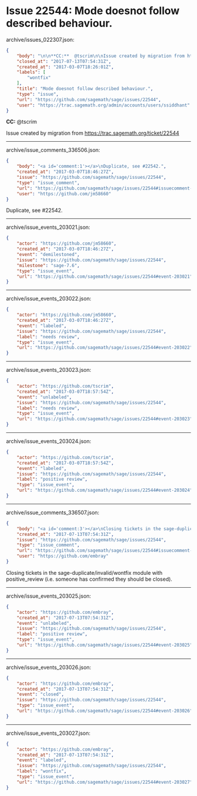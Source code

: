# Issue 22544: Mode doesnot follow described behaviour.

archive/issues_022307.json:
```json
{
    "body": "\n\n**CC:**  @tscrim\n\nIssue created by migration from https://trac.sagemath.org/ticket/22544\n\n",
    "closed_at": "2017-07-13T07:54:31Z",
    "created_at": "2017-03-07T18:26:01Z",
    "labels": [
        "wontfix"
    ],
    "title": "Mode doesnot follow described behaviour.",
    "type": "issue",
    "url": "https://github.com/sagemath/sage/issues/22544",
    "user": "https://trac.sagemath.org/admin/accounts/users/ssiddhant"
}
```


**CC:**  @tscrim

Issue created by migration from https://trac.sagemath.org/ticket/22544





---

archive/issue_comments_336506.json:
```json
{
    "body": "<a id='comment:1'></a>\nDuplicate, see #22542.",
    "created_at": "2017-03-07T18:46:27Z",
    "issue": "https://github.com/sagemath/sage/issues/22544",
    "type": "issue_comment",
    "url": "https://github.com/sagemath/sage/issues/22544#issuecomment-336506",
    "user": "https://github.com/jm58660"
}
```

<a id='comment:1'></a>
Duplicate, see #22542.



---

archive/issue_events_203021.json:
```json
{
    "actor": "https://github.com/jm58660",
    "created_at": "2017-03-07T18:46:27Z",
    "event": "demilestoned",
    "issue": "https://github.com/sagemath/sage/issues/22544",
    "milestone": "sage-7.6",
    "type": "issue_event",
    "url": "https://github.com/sagemath/sage/issues/22544#event-203021"
}
```



---

archive/issue_events_203022.json:
```json
{
    "actor": "https://github.com/jm58660",
    "created_at": "2017-03-07T18:46:27Z",
    "event": "labeled",
    "issue": "https://github.com/sagemath/sage/issues/22544",
    "label": "needs review",
    "type": "issue_event",
    "url": "https://github.com/sagemath/sage/issues/22544#event-203022"
}
```



---

archive/issue_events_203023.json:
```json
{
    "actor": "https://github.com/tscrim",
    "created_at": "2017-03-07T18:57:54Z",
    "event": "unlabeled",
    "issue": "https://github.com/sagemath/sage/issues/22544",
    "label": "needs review",
    "type": "issue_event",
    "url": "https://github.com/sagemath/sage/issues/22544#event-203023"
}
```



---

archive/issue_events_203024.json:
```json
{
    "actor": "https://github.com/tscrim",
    "created_at": "2017-03-07T18:57:54Z",
    "event": "labeled",
    "issue": "https://github.com/sagemath/sage/issues/22544",
    "label": "positive review",
    "type": "issue_event",
    "url": "https://github.com/sagemath/sage/issues/22544#event-203024"
}
```



---

archive/issue_comments_336507.json:
```json
{
    "body": "<a id='comment:3'></a>\nClosing tickets in the sage-duplicate/invalid/wontfix module with positive_review (i.e. someone has confirmed they should be closed).",
    "created_at": "2017-07-13T07:54:31Z",
    "issue": "https://github.com/sagemath/sage/issues/22544",
    "type": "issue_comment",
    "url": "https://github.com/sagemath/sage/issues/22544#issuecomment-336507",
    "user": "https://github.com/embray"
}
```

<a id='comment:3'></a>
Closing tickets in the sage-duplicate/invalid/wontfix module with positive_review (i.e. someone has confirmed they should be closed).



---

archive/issue_events_203025.json:
```json
{
    "actor": "https://github.com/embray",
    "created_at": "2017-07-13T07:54:31Z",
    "event": "unlabeled",
    "issue": "https://github.com/sagemath/sage/issues/22544",
    "label": "positive review",
    "type": "issue_event",
    "url": "https://github.com/sagemath/sage/issues/22544#event-203025"
}
```



---

archive/issue_events_203026.json:
```json
{
    "actor": "https://github.com/embray",
    "created_at": "2017-07-13T07:54:31Z",
    "event": "closed",
    "issue": "https://github.com/sagemath/sage/issues/22544",
    "type": "issue_event",
    "url": "https://github.com/sagemath/sage/issues/22544#event-203026"
}
```



---

archive/issue_events_203027.json:
```json
{
    "actor": "https://github.com/embray",
    "created_at": "2017-07-13T07:54:31Z",
    "event": "labeled",
    "issue": "https://github.com/sagemath/sage/issues/22544",
    "label": "wontfix",
    "type": "issue_event",
    "url": "https://github.com/sagemath/sage/issues/22544#event-203027"
}
```
